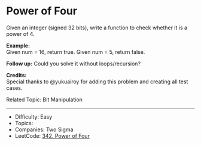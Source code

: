 # Power of Four

Given an integer (signed 32 bits), write a function to check whether it is a power of 4.

**Example:**  
Given num = 16, return true. Given num = 5, return false.

**Follow up:** Could you solve it without loops/recursion?

**Credits:**  
Special thanks to @yukuairoy for adding this problem and creating all test cases.

Related Topic: Bit Manipulation

---

* Difficulty: Easy
* Topics: 
* Companies: Two Sigma
* LeetCode: [342. Power of Four](https://leetcode.com/problems/power-of-four/description/)
